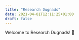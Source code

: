 ```yaml
---
title: "Research Dugnads"
date: 2021-04-01T12:11:25+01:00
draft: false
---
```


Welcome to Research Dugnads! :wave:
